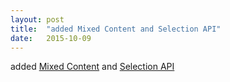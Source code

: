 ```yaml
---
layout: post
title:  "added Mixed Content and Selection API"
date:   2015-10-09
---
```


added <a href="http://www.w3.org/TR/mixed-content/">Mixed Content</a> and <a href="http://www.w3.org/TR/selection-api/">Selection API</a>

